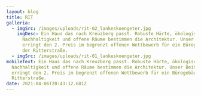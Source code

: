 ```yaml
---
layout: blog
title: RIT
galleria:
  - imgSrc: /images/uploads/rit-02_lankeskoengeter.jpg
    imgDesc: Ein Haus das nach Kreuzberg passt. Robuste Härte, ökologische
      Nachhaltigkeit und offene Räume bestimmen die Architektur. Unser Beitrag
      erringt den 2. Preis im begrenzt offenen Wettbewerb für ein Bürogebäude in
      der Ritterstraße.
  - imgSrc: /images/uploads/rit-01_lankeskoengeter.jpg
mobileText: Ein Haus das nach Kreuzberg passt. Robuste Härte, ökologische
  Nachhaltigkeit und offene Räume bestimmen die Architektur. Unser Beitrag
  erringt den 2. Preis im begrenzt offenen Wettbewerb für ein Bürogebäude in der
  Ritterstraße.
date: 2021-04-06T20:43:12.681Z
---
```

